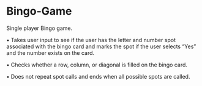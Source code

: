 # Bingo-Game

  Single player Bingo game.


  •	Takes user input to see if the user has the letter and number spot associated with the bingo card and marks the spot if the user selects “Yes” and the number exists on the card.

  •	Checks whether a row, column, or diagonal is filled on the bingo card.

  •	Does not repeat spot calls and ends when all possible spots are called.
